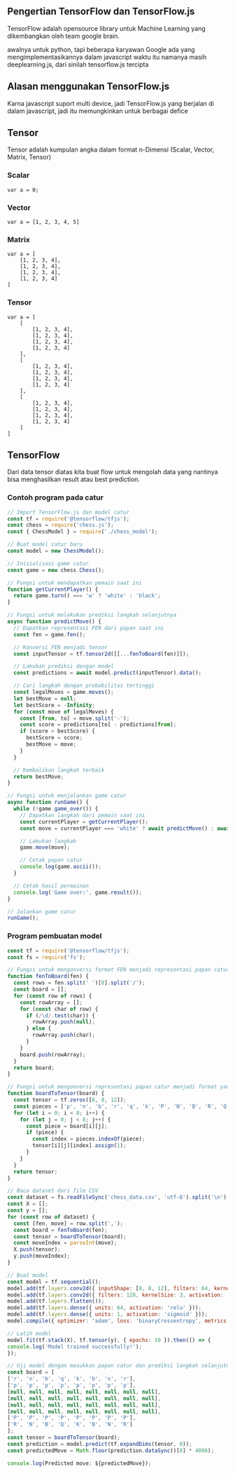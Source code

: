 ## Pengertian TensorFlow dan TensorFlow.js
TensorFlow adalah opensource library untuk Machine Learning yang dikembangkan oleh team google brain.

awalnya untuk python, tapi beberapa karyawan Google ada yang mengimplementasikannya dalam javascript waktu itu namanya masih deeplearning.js, dari sinilah tensorflow.js tercipta

## Alasan menggunakan TensorFlow.js
Karna javascript suport multi device, jadi TensorFlow.js yang berjalan di dalam javascript, jadi itu memungkinkan untuk berbagai defice

## Tensor
Tensor adalah kumpulan angka dalam format n-Dimensi (Scalar, Vector, Matrix, Tensor)

### Scalar
    var a = 0;

### Vector
    var a = [1, 2, 3, 4, 5]

### Matrix
    var a = [
        [1, 2, 3, 4],
        [1, 2, 3, 4],
        [1, 2, 3, 4],
        [1, 2, 3, 4]
    ]

### Tensor
    var a = [
        [
            [1, 2, 3, 4],
            [1, 2, 3, 4],
            [1, 2, 3, 4],
            [1, 2, 3, 4]
        ],
        [
            [1, 2, 3, 4],
            [1, 2, 3, 4],
            [1, 2, 3, 4],
            [1, 2, 3, 4]
        ],
        [
            [1, 2, 3, 4],
            [1, 2, 3, 4],
            [1, 2, 3, 4],
            [1, 2, 3, 4]
        ]
    ]

## TensorFlow
Dari data tensor diatas kita buat flow untuk mengolah data yang nantinya bisa menghasilkan result atau best prediction.


### Contoh program pada catur
```js
// Import TensorFlow.js dan model catur
const tf = require('@tensorflow/tfjs');
const chess = require('chess.js');
const { ChessModel } = require('./chess_model');

// Buat model catur baru
const model = new ChessModel();

// Inisialisasi game catur
const game = new chess.Chess();

// Fungsi untuk mendapatkan pemain saat ini
function getCurrentPlayer() {
  return game.turn() === 'w' ? 'white' : 'black';
}

// Fungsi untuk melakukan prediksi langkah selanjutnya
async function predictMove() {
  // Dapatkan representasi FEN dari papan saat ini
  const fen = game.fen();

  // Konversi FEN menjadi tensor
  const inputTensor = tf.tensor2d([[...fenToBoard(fen)]]);

  // Lakukan prediksi dengan model
  const predictions = await model.predict(inputTensor).data();

  // Cari langkah dengan probabilitas tertinggi
  const legalMoves = game.moves();
  let bestMove = null;
  let bestScore = -Infinity;
  for (const move of legalMoves) {
    const [from, to] = move.split('-');
    const score = predictions[to] - predictions[from];
    if (score > bestScore) {
      bestScore = score;
      bestMove = move;
    }
  }

  // Kembalikan langkah terbaik
  return bestMove;
}

// Fungsi untuk menjalankan game catur
async function runGame() {
  while (!game.game_over()) {
    // Dapatkan langkah dari pemain saat ini
    const currentPlayer = getCurrentPlayer();
    const move = currentPlayer === 'white' ? await predictMove() : await promptMove();

    // Lakukan langkah
    game.move(move);

    // Cetak papan catur
    console.log(game.ascii());
  }

  // Cetak hasil permainan
  console.log('Game over:', game.result());
}

// Jalankan game catur
runGame();
```

### Program pembuatan model
```js
const tf = require('@tensorflow/tfjs');
const fs = require('fs');

// Fungsi untuk mengonversi format FEN menjadi representasi papan catur
function fenToBoard(fen) {
  const rows = fen.split(' ')[0].split('/');
  const board = [];
  for (const row of rows) {
    const rowArray = [];
    for (const char of row) {
      if (/\d/.test(char)) {
        rowArray.push(null);
      } else {
        rowArray.push(char);
      }
    }
    board.push(rowArray);
  }
  return board;
}

// Fungsi untuk mengonversi representasi papan catur menjadi format yang dapat diproses oleh TensorFlow.js
function boardToTensor(board) {
  const tensor = tf.zeros([8, 8, 12]);
  const pieces = ['p', 'n', 'b', 'r', 'q', 'k', 'P', 'N', 'B', 'R', 'Q', 'K'];
  for (let i = 0; i < 8; i++) {
    for (let j = 0; j < 8; j++) {
      const piece = board[i][j];
      if (piece) {
        const index = pieces.indexOf(piece);
        tensor[i][j][index].assign(1);
      }
    }
  }
  return tensor;
}

// Baca dataset dari file CSV
const dataset = fs.readFileSync('chess_data.csv', 'utf-8').split('\n');
const X = [];
const y = [];
for (const row of dataset) {
  const [fen, move] = row.split(',');
  const board = fenToBoard(fen);
  const tensor = boardToTensor(board);
  const moveIndex = parseInt(move);
  X.push(tensor);
  y.push(moveIndex);
}

// Buat model
const model = tf.sequential();
model.add(tf.layers.conv2d({ inputShape: [8, 8, 12], filters: 64, kernelSize: 3, activation: 'relu' }));
model.add(tf.layers.conv2d({ filters: 128, kernelSize: 3, activation: 'relu' }));
model.add(tf.layers.flatten());
model.add(tf.layers.dense({ units: 64, activation: 'relu' }));
model.add(tf.layers.dense({ units: 1, activation: 'sigmoid' }));
model.compile({ optimizer: 'adam', loss: 'binaryCrossentropy', metrics: ['accuracy'] });

// Latih model
model.fit(tf.stack(X), tf.tensor(y), { epochs: 10 }).then(() => {
console.log('Model trained successfully!');
});

// Uji model dengan masukkan papan catur dan prediksi langkah selanjutnya
const board = [
['r', 'n', 'b', 'q', 'k', 'b', 'n', 'r'],
['p', 'p', 'p', 'p', 'p', 'p', 'p', 'p'],
[null, null, null, null, null, null, null, null],
[null, null, null, null, null, null, null, null],
[null, null, null, null, null, null, null, null],
[null, null, null, null, null, null, null, null],
['P', 'P', 'P', 'P', 'P', 'P', 'P', 'P'],
['R', 'N', 'B', 'Q', 'K', 'B', 'N', 'R']
];
const tensor = boardToTensor(board);
const prediction = model.predict(tf.expandDims(tensor, 0));
const predictedMove = Math.floor(prediction.dataSync()[0] * 4096);

console.log(Predicted move: ${predictedMove});

```